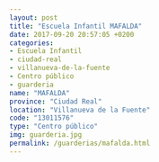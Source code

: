 ```yaml
---
layout: post
title: "Escuela Infantil MAFALDA"
date: 2017-09-20 20:57:05 +0200
categories:
- Escuela Infantil
- ciudad-real
- villanueva-de-la-fuente
- Centro público
- guarderia
name: "MAFALDA"
province: "Ciudad Real"
location: "Villanueva de la Fuente"
code: "13011576"
type: "Centro público"
img: guarderia.jpg
permalink: /guarderias/mafalda.html
---
```

